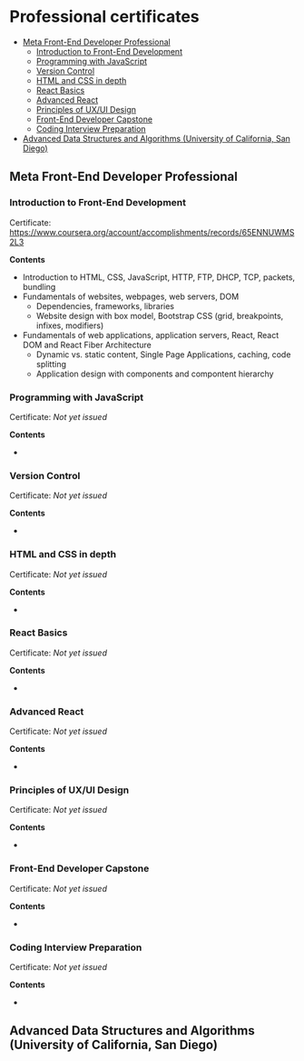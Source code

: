 <!-- omit in toc -->
# Professional certificates

- [Meta Front-End Developer Professional](#meta-front-end-developer-professional)
  - [Introduction to Front-End Development](#introduction-to-front-end-development)
  - [Programming with JavaScript](#programming-with-javascript)
  - [Version Control](#version-control)
  - [HTML and CSS in depth](#html-and-css-in-depth)
  - [React Basics](#react-basics)
  - [Advanced React](#advanced-react)
  - [Principles of UX/UI Design](#principles-of-uxui-design)
  - [Front-End Developer Capstone](#front-end-developer-capstone)
  - [Coding Interview Preparation](#coding-interview-preparation)
- [Advanced Data Structures and Algorithms (University of California, San Diego)](#advanced-data-structures-and-algorithms-university-of-california-san-diego)

## Meta Front-End Developer Professional

### Introduction to Front-End Development

Certificate: https://www.coursera.org/account/accomplishments/records/65ENNUWMS2L3

**Contents**

- Introduction to HTML, CSS, JavaScript, HTTP, FTP, DHCP, TCP, packets, bundling
- Fundamentals of websites, webpages, web servers, DOM
  - Dependencies, frameworks, libraries
  - Website design with box model, Bootstrap CSS (grid, breakpoints, infixes, modifiers)
- Fundamentals of web applications, application servers, React, React DOM and React Fiber Architecture
  - Dynamic vs. static content, Single Page Applications, caching, code splitting
  - Application design with components and compontent hierarchy

### Programming with JavaScript

Certificate: *Not yet issued*

**Contents**

- 

### Version Control

Certificate: *Not yet issued*

**Contents**

- 

### HTML and CSS in depth

Certificate: *Not yet issued*

**Contents**

- 

### React Basics

Certificate: *Not yet issued*

**Contents**

- 

### Advanced React

Certificate: *Not yet issued*

**Contents**

- 

### Principles of UX/UI Design

Certificate: *Not yet issued*

**Contents**

- 

### Front-End Developer Capstone

Certificate: *Not yet issued*

**Contents**

- 

### Coding Interview Preparation

Certificate: *Not yet issued*

**Contents**

- 

## Advanced Data Structures and Algorithms (University of California, San Diego)